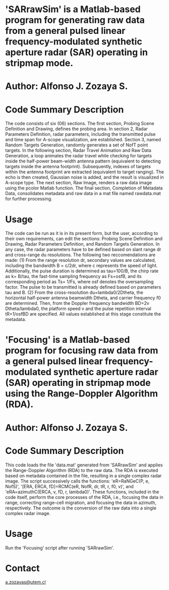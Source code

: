 # 'SARrawSim' is a Matlab-based program for generating raw data from a general pulsed linear frequency-modulated synthetic aperture radar (SAR) operating in stripmap mode.

# Author: Alfonso J. Zozaya S.

# Code Summary Description

The code consists of six (06) sections. The first section, Probing Scene Definition and Drawing, defines the probing area. In section 2, Radar Parameters Definition, radar parameters, including the transmitted pulse and time span for A-scope visualization, are established. Section 3, named Random Targets Generation, randomly generates a set of NofT point targets. In the following section, Radar Travel Animation and Raw Data Generation, a loop animates the radar travel while checking for targets inside the half-power beam-width antenna pattern (equivalent to detecting targets inside the antenna footprint). Subsequently, indexes of targets within the antenna footprint are extracted (equivalent to target ranging). The echo is then created, Gaussian noise is added, and the result is visualized in A-scope type. The next section, Raw Image, renders a raw data image using the pcolor Matlab function. The final section, Completion of Metadata Data, consolidates metadata and raw data in a mat file named rawdata.mat for further processing.

# Usage

The code can be run as it is in its present form, but the user, according to their own requirements, can edit the sections: Probing Scene Definition and Drawing, Radar Parameters Definition, and Random Targets Generation. In any case, the radar parameters have to be defined based on slant range dr and cross-range du resolutions. The following two reccomendations are made: (1) From the range resolution dr, secondary values are calculated, including the bandwidth B = c/2dr, where c represents the speed of light. Additionally, the pulse duration is determined as tau=100/B, the chirp rate as k= B/tau, the fast-time sampling frequency as Fs=osfB, and its corresponding period as Ts= 1/Fs, where osf denotes the oversampling factor. The pulse to be transmitted is already defined based on parameters tau and B. (2) From the cross-resolution du=lambda0/2Dtheta, the horizontal half-power antenna beamwidth Dtheta, and carrier frequency f0 are determined. Then, from the Doppler frequency bandwidth BD=2v Dtheta/lambda0, the platform speed v and the pulse repetition interval tR=1/osfBD are specified. All values established at this stage constitute the metadata.

# 'Focusing' is a Matlab-based program for focusing raw data from a general pulsed linear frequency-modulated synthetic aperture radar (SAR) operating in stripmap mode using the Range-Doppler Algorithm (RDA).

# Author: Alfonso J. Zozaya S.

# Code Summary Description

This code loads the file 'data.mat' generated from 'SARrawSim' and applies the Range-Doppler Algorithm (RDA) to the raw data. The RDA is executed based on metadata contained in the file, resulting in a single complex radar image. The script successively calls the functions: 'eR=RaNGeC(P, e, NofS)', '[ERA, ERCA, fD]=RCMC(eR, NofR, dr, tR, r, f0, v)', and 'eRA=azimuthC(ERCA, v, fD, r, lambda0)'. These functions, included in the code itself, perform the core processes of the RDA, i.e., focusing the data in range, correcting range-cell migration, and focusing the data in azimuth, respectively. The outcome is the conversion of the raw data into a single complex radar image.

# Usage

Run the 'Focusing' script after running 'SARrawSim'.

# Contact

a.zozayas@utem.cl
